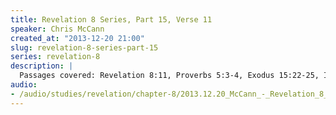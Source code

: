 ```yaml
--- 
title: Revelation 8 Series, Part 15, Verse 11
speaker: Chris McCann
created_at: "2013-12-20 21:00"
slug: revelation-8-series-part-15
series: revelation-8
description: |
  Passages covered: Revelation 8:11, Proverbs 5:3-4, Exodus 15:22-25, Isaiah 5:20.
audio: 
- /audio/studies/revelation/chapter-8/2013.12.20_McCann_-_Revelation_8_Series_Part_15.yaml
---
```


